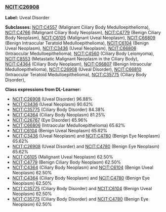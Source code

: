 
### [NCIT:C26908](http://purl.obolibrary.org/obo/NCIT_C26908)
**Label:** Uveal Disorder

**Subclasses:** [NCIT:C4557](http://purl.obolibrary.org/obo/NCIT_C4557) (Malignant Ciliary Body Medulloepithelioma), [NCIT:C4766](http://purl.obolibrary.org/obo/NCIT_C4766) (Malignant Ciliary Body Neoplasm), [NCIT:C4779](http://purl.obolibrary.org/obo/NCIT_C4779) (Benign Ciliary Body Neoplasm), [NCIT:C6105](http://purl.obolibrary.org/obo/NCIT_C6105) (Malignant Uveal Neoplasm), [NCIT:C66809](http://purl.obolibrary.org/obo/NCIT_C66809) (Benign Intraocular Teratoid Medulloepithelioma), [NCIT:C6104](http://purl.obolibrary.org/obo/NCIT_C6104) (Benign Uveal Neoplasm), [NCIT:C3436](http://purl.obolibrary.org/obo/NCIT_C3436) (Uveal Neoplasm), [NCIT:C66806](http://purl.obolibrary.org/obo/NCIT_C66806) (Intraocular Medulloepithelioma), [NCIT:C4560](http://purl.obolibrary.org/obo/NCIT_C4560) (Ciliary Body Leiomyoma), [NCIT:C8553](http://purl.obolibrary.org/obo/NCIT_C8553) (Metastatic Malignant Neoplasm in the Ciliary Body), [NCIT:C4364](http://purl.obolibrary.org/obo/NCIT_C4364) (Ciliary Body Neoplasm), [NCIT:C66807](http://purl.obolibrary.org/obo/NCIT_C66807) (Benign Intraocular Medulloepithelioma), [NCIT:C26908](http://purl.obolibrary.org/obo/NCIT_C26908) (Uveal Disorder), [NCIT:C66810](http://purl.obolibrary.org/obo/NCIT_C66810) (Intraocular Teratoid Medulloepithelioma), [NCIT:C35775](http://purl.obolibrary.org/obo/NCIT_C35775) (Ciliary Body Disorder), 

**Class expressions from DL-Learner:**

- [NCIT:C26908](http://purl.obolibrary.org/obo/NCIT_C26908) (Uveal Disorder) 96.88%
- [NCIT:C3436](http://purl.obolibrary.org/obo/NCIT_C3436) (Uveal Neoplasm) 90.62%
- [NCIT:C35775](http://purl.obolibrary.org/obo/NCIT_C35775) (Ciliary Body Disorder) 84.38%
- [NCIT:C4364](http://purl.obolibrary.org/obo/NCIT_C4364) (Ciliary Body Neoplasm) 81.25%
- [NCIT:C26767](http://purl.obolibrary.org/obo/NCIT_C26767) (Eye Disorder) 65.96%
- [NCIT:C66806](http://purl.obolibrary.org/obo/NCIT_C66806) (Intraocular Medulloepithelioma) 65.62%
- [NCIT:C6104](http://purl.obolibrary.org/obo/NCIT_C6104) (Benign Uveal Neoplasm) 65.62%
- [NCIT:C3436](http://purl.obolibrary.org/obo/NCIT_C3436) (Uveal Neoplasm) and [NCIT:C4780](http://purl.obolibrary.org/obo/NCIT_C4780) (Benign Eye Neoplasm) 65.62%
- [NCIT:C26908](http://purl.obolibrary.org/obo/NCIT_C26908) (Uveal Disorder) and [NCIT:C4780](http://purl.obolibrary.org/obo/NCIT_C4780) (Benign Eye Neoplasm) 65.62%
- [NCIT:C6105](http://purl.obolibrary.org/obo/NCIT_C6105) (Malignant Uveal Neoplasm) 62.50%
- [NCIT:C4779](http://purl.obolibrary.org/obo/NCIT_C4779) (Benign Ciliary Body Neoplasm) 62.50%
- [NCIT:C4364](http://purl.obolibrary.org/obo/NCIT_C4364) (Ciliary Body Neoplasm) and [NCIT:C6104](http://purl.obolibrary.org/obo/NCIT_C6104) (Benign Uveal Neoplasm) 62.50%
- [NCIT:C4364](http://purl.obolibrary.org/obo/NCIT_C4364) (Ciliary Body Neoplasm) and [NCIT:C4780](http://purl.obolibrary.org/obo/NCIT_C4780) (Benign Eye Neoplasm) 62.50%
- [NCIT:C35775](http://purl.obolibrary.org/obo/NCIT_C35775) (Ciliary Body Disorder) and [NCIT:C6104](http://purl.obolibrary.org/obo/NCIT_C6104) (Benign Uveal Neoplasm) 62.50%
- [NCIT:C35775](http://purl.obolibrary.org/obo/NCIT_C35775) (Ciliary Body Disorder) and [NCIT:C4780](http://purl.obolibrary.org/obo/NCIT_C4780) (Benign Eye Neoplasm) 62.50%


